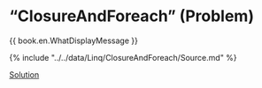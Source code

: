 # “ClosureAndForeach” (Problem)

{{ book.en.WhatDisplayMessage }}

{% include "../../data/Linq/ClosureAndForeach/Source.md" %}

[Solution](./ClosureAndForeach-S.md)